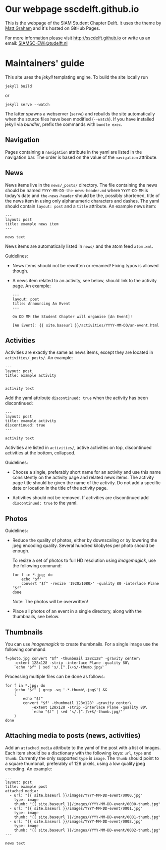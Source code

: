 Our webpage sscdelft.github.io
===============================

This is the webpage of the SIAM Student Chapter Delft.
It uses the theme by [Matt Graham] and it's hosted on GitHub Pages.

For more information please visit http://sscdelft.github.io
or write us an email: SIAMSC-EWI@tudelft.nl

[Matt Graham]: https://twitter.com/michigangraham

Maintainers' guide
==================

This site uses the *jekyll* templating engine.  To build the site locally run

    jekyll build

or

    jekyll serve --watch

The latter spawns a webserver (`serve`) and rebuilds the site automatically when
the source files have been modified (`--watch`).  If you have installed jekyll
via *bundler*, prefix the commands with `bundle exec`.

Navigation
----------

Pages containing a `navigation` attribute in the yaml are listed in the
navigation bar.  The order is based on the value of the `navigation` attribute.

News
----

News items live in the `news/_posts/` directory.  The file containing the news
should be named `YYYY-MM-DD-the-news-header.md` where `YYYY-DD-MM` is today's
date and `the-news-header` should be the, possibly shortened, title of the news
item in using only alphanumeric characters and dashes.  The yaml should contain
`layout: post` and a `title` attribute.  An example news item:

    ---
    layout: post
    title: example news item
    ---

    news text

News items are automatically listed in `news/` and the atom feed `atom.xml`.

Guidelines:

*   News items should not be rewritten or renamed!  Fixing typos is allowed
    though.

*   A news item related to an activity, see below, should link to the activity
    page.  An example:

        ---
        layout: post
        title: Announcing An Event
        ---

        On DD MM the Student Chapter will organise [An Event]!

        [An Event]: {{ site.baseurl }}/activities/YYYY-MM-DD/an-event.html

Activities
----------

Activities are exactly the same as news items, except they are located in
`activities/_posts/`.  An example:

    ---
    layout: post
    title: example activity
    ---

    activity text

Add the yaml attribute `discontinued: true` when the activity has been
discontinued:

    ---
    layout: post
    title: example activity
    discontinued: true
    ---

    activity text

Activities are listed in `activities/`, active activities on top, discontinued
activities at the bottom, collapsed.

Guidelines:

*   Choose a single, preferably short name for an activity and use this name
    consistently on the activity page and related news items.  The activity page
    title should be given the name of the activity.  Do not add a specific date
    or location in the title of the activity page.

*   Activities should not be removed.  If activities are discontinued add
    `discontinued: true` to the yaml.

Photos
------

Guidelines:

*   Reduce the quality of photos, either by downscaling or by lowering the jpeg
    encoding quality.  Several hundred kilobytes per photo should be enough.

    To resize a set of photos to full HD resolution using *imagemagick*, use
    the following command:

        for f in *.jpg; do
            echo "$f"
            convert "$f" -resize '1920x1080>' -quality 80 -interlace Plane "$f"
        done

    Note: The photos will be overwritten!

*   Place all photos of an event in a single directory, along with the
    thumbnails, see below.

Thumbnails
----------

You can use *imagemagick* to create thumbnails.  For a single image use the
following command:

    f=photo.jpg convert "$f" -thumbnail 128x128^ -gravity center\
        -extent 128x128 -strip -interlace Plane -quality 80\
        `echo "$f" | sed 's/.[^.]\+$/-thumb.jpg/'`

Processing multiple files can be done as follows:

    for f in *.jpg; do
        (echo "$f" | grep -vq '.*-thumb\.jpg$') &&
        (
            echo "$f"
            convert "$f" -thumbnail 128x128^ -gravity center\
                -extent 128x128 -strip -interlace Plane -quality 80\
                `echo "$f" | sed 's/.[^.]\+$/-thumb.jpg/'`
        )
    done

Attaching media to posts (news, activities)
-------------------------------------------

Add an `attached_media` attribute to the yaml of the post with a list of images.
Each item should be a disctionary with the following keys: `url`, `type` and
`thumb`.  Currently the only supported `type` is `image`.  The `thumb` should
point to a square thumbnail, preferably of 128 pixels, using a low quality jpeg
encoding.  An example:

    ---
    layout: post
    title: example post
    attached_media:
      - url: "{{ site.baseurl }}/images/YYYY-MM-DD-event/0000.jpg"
        type: image
        thumb: "{{ site.baseurl }}/images/YYYY-MM-DD-event/0000-thumb.jpg"
      - url: "{{ site.baseurl }}/images/YYYY-MM-DD-event/0001.jpg"
        type: image
        thumb: "{{ site.baseurl }}/images/YYYY-MM-DD-event/0001-thumb.jpg"
      - url: "{{ site.baseurl }}/images/YYYY-MM-DD-event/0002.jpg"
        type: image
        thumb: "{{ site.baseurl }}/images/YYYY-MM-DD-event/0002-thumb.jpg"
    ---

    news text
